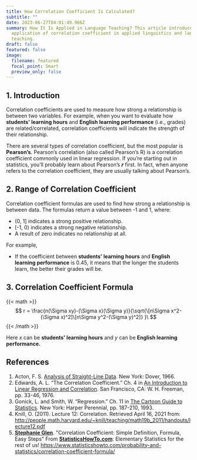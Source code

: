 ```yaml
---
title: How Correlation Coefficient Is Calculated?
subtitle: ""
date: 2023-06-27T04:01:49.966Z
summary: How It Is Applied in Language Teaching? This article introduces the
  application of correlation coefficient in applied linguistics and language
  teaching.
draft: false
featured: false
image:
  filename: featured
  focal_point: Smart
  preview_only: false
---
```

## 1. I﻿ntroduction

Correlation coefficients are used to measure how strong a relationship is between two variables. For example, when you want to evaluate how **students' learning hours** and **English learning performance** (i.e., grades) are related/correlated, correlation coefficients will indicate the strength of their relationship.

There are several types of correlation coefficient, but the most popular is **Pearson’s**. Pearson’s correlation (also called Pearson’s R) is a correlation coefficient commonly used in linear regression. If you’re starting out in statistics, you’ll probably learn about Pearson’s ***r*** first. In fact, when anyone refers to the correlation coefficient, they are usually talking about Pearson’s.

## 2﻿. Range of Correlation Coefficient

Correlation coefficient formulas are used to find how strong a relationship is between data. The formulas return a value between -1 and 1, where:

* (0, 1] indicates a strong positive relationship.
* [-1, 0) indicates a strong negative relationship.
* A result of zero indicates no relationship at all.

F﻿or example,

* I﻿f the coefficient between **students' learning hours** and **English learning performance** is 0.45, it means that the longer the students learn, the better their grades will be.

## 3﻿. Correlation Coefficient Formula

{{< math >}}
$$
r = \frac{n(\Sigma xy)-(\Sigma x)(\Sigma y)}{\sqrt{\[n\Sigma x^2-(\Sigma x)^2]\[n\Sigma y^2-(\Sigma y)^2]} }\
$$
{{< /math >}}

H﻿ere *x* can be **students' learning hours** and *y* can be **English learning performance.**

## **R﻿eferences**

1. Acton, F. S. [Analysis of Straight-Line Data](https://amzn.to/3ear9uo). New York: Dover, 1966.
2. Edwards, A. L. “The Correlation Coefficient.” Ch. 4 in [An Introduction to Linear Regression and Correlation](https://amzn.to/2NXgTuv). San Francisco, CA: W. H. Freeman, pp. 33-46, 1976.
3. Gonick, L. and Smith, W. “Regression.” Ch. 11 in [The Cartoon Guide to Statistics](https://amzn.to/38wJhNC). New York: Harper Perennial, pp. 187-210, 1993.
4. Knill, O. (2011). Lecture 12: Correlation. Retrieved April 16, 2021 from: http://people.math.harvard.edu/~knill/teaching/math19b_2011/handouts/lecture12.pdf
5. **[Stephanie Glen](https://www.statisticshowto.com/contact/)**. "Correlation Coefficient: Simple Definition, Formula, Easy Steps" From **[StatisticsHowTo.com](https://www.statisticshowto.com/)**: Elementary Statistics for the rest of us! <https://www.statisticshowto.com/probability-and-statistics/correlation-coefficient-formula/>